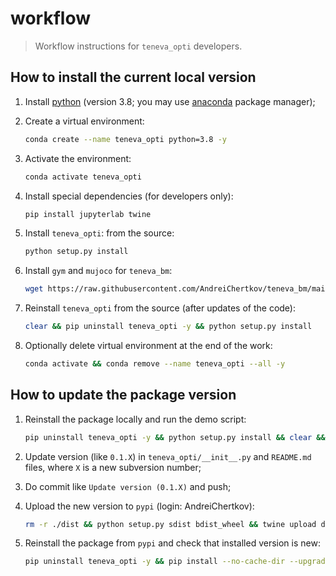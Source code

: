 # workflow

> Workflow instructions for `teneva_opti` developers.


## How to install the current local version

1. Install [python](https://www.python.org) (version 3.8; you may use [anaconda](https://www.anaconda.com) package manager);

2. Create a virtual environment:
    ```bash
    conda create --name teneva_opti python=3.8 -y
    ```

3. Activate the environment:
    ```bash
    conda activate teneva_opti
    ```

4. Install special dependencies (for developers only):
    ```bash
    pip install jupyterlab twine
    ```

5. Install `teneva_opti`: from the source:
    ```bash
    python setup.py install
    ```

6. Install `gym` and `mujoco` for `teneva_bm`:
    ```bash
    wget https://raw.githubusercontent.com/AndreiChertkov/teneva_bm/main/install_mujoco.py && python install_mujoco.py --env teneva_opti && rm install_mujoco.py
    ```

7. Reinstall `teneva_opti` from the source (after updates of the code):
    ```bash
    clear && pip uninstall teneva_opti -y && python setup.py install
    ```

8. Optionally delete virtual environment at the end of the work:
    ```bash
    conda activate && conda remove --name teneva_opti --all -y
    ```


## How to update the package version

1. Reinstall the package locally and run the demo script:
    ```bash
    pip uninstall teneva_opti -y && python setup.py install && clear && python demo.py
    ```

2. Update version (like `0.1.X`) in `teneva_opti/__init__.py` and `README.md` files, where `X` is a new subversion number;

3. Do commit like `Update version (0.1.X)` and push;

4. Upload the new version to `pypi` (login: AndreiChertkov):
    ```bash
    rm -r ./dist && python setup.py sdist bdist_wheel && twine upload dist/*
    ```

5. Reinstall the package from `pypi` and check that installed version is new:
    ```bash
    pip uninstall teneva_opti -y && pip install --no-cache-dir --upgrade teneva_opti
    ```
